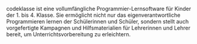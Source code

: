 codeklasse ist eine vollumfängliche Programmier-Lernsoftware für Kinder der 1. bis 4. Klasse.
Sie ermöglicht nicht nur das eigenverantwortliche Programmieren lernen der Schülerinnen und Schüler,
sondern stellt auch vorgefertigte Kampagnen und Hilfsmaterialien für Lehrerinnen und Lehrer bereit,
um Unterrichtsvorbereitung zu erleichtern.